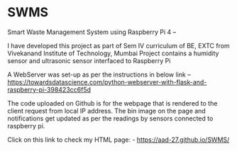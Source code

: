 # SWMS
Smart Waste Management System using Raspberry Pi 4 –

I have developed this project as part of Sem IV curriculum of BE, EXTC from Vivekanand Institute of Technology, Mumbai
Project contains a humidity sensor and ultrasonic sensor interfaced to Raspberry Pi

A WebServer was set-up as per the instructions in below link –
https://towardsdatascience.com/python-webserver-with-flask-and-raspberry-pi-398423cc6f5d

The code uploaded on Github is for the webpage that is rendered to the client request from local IP address. The bin image on the page and notifications get updated as per the readings by sensors connected to raspberry pi.

Click on this link to check my HTML page: - 
https://aad-27.github.io/SWMS/
